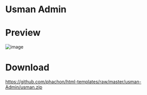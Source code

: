 # Usman Admin

# Preview
![image](https://github.com/phachon/html-templates/blob/master/usman-Admin/usman.png)

# Download
https://github.com/phachon/html-templates/raw/master/usman-Admin/usman.zip
